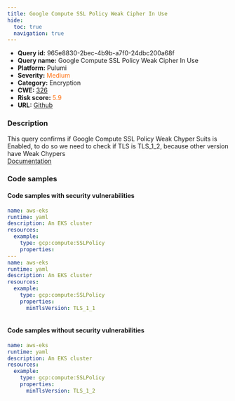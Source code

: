 ```yaml
---
title: Google Compute SSL Policy Weak Cipher In Use
hide:
  toc: true
  navigation: true
---
```


<style>
  .highlight .hll {
    background-color: #ff171742;
  }
  .md-content {
    max-width: 1100px;
    margin: 0 auto;
  }
</style>

-   **Query id:** 965e8830-2bec-4b9b-a7f0-24dbc200a68f
-   **Query name:** Google Compute SSL Policy Weak Cipher In Use
-   **Platform:** Pulumi
-   **Severity:** <span style="color:#ff7213">Medium</span>
-   **Category:** Encryption
-   **CWE:** <a href="https://cwe.mitre.org/data/definitions/326.html" onclick="newWindowOpenerSafe(event, 'https://cwe.mitre.org/data/definitions/326.html')">326</a>
-   **Risk score:** <span style="color:#ff7213">5.9</span>
-   **URL:** [Github](https://github.com/Checkmarx/kics/tree/master/assets/queries/pulumi/gcp/google_compute_ssl_policy_weak_cipher_in_use)

### Description
This query confirms if Google Compute SSL Policy Weak Chyper Suits is Enabled, to do so we need to check if TLS is TLS_1_2, because other version have Weak Chypers<br>
[Documentation](https://www.pulumi.com/registry/packages/gcp/api-docs/compute/sslpolicy/#mintlsversion_yaml)

### Code samples
#### Code samples with security vulnerabilities
```yaml title="Positive test num. 1 - yaml file" hl_lines="16 7"
name: aws-eks
runtime: yaml
description: An EKS cluster
resources:
  example:
    type: gcp:compute:SSLPolicy
    properties:
---
name: aws-eks
runtime: yaml
description: An EKS cluster
resources:
  example:
    type: gcp:compute:SSLPolicy
    properties:
      minTlsVersion: TLS_1_1
      
```


#### Code samples without security vulnerabilities
```yaml title="Negative test num. 1 - yaml file"
name: aws-eks
runtime: yaml
description: An EKS cluster
resources:
  example:
    type: gcp:compute:SSLPolicy
    properties:
      minTlsVersion: TLS_1_2
      
```

